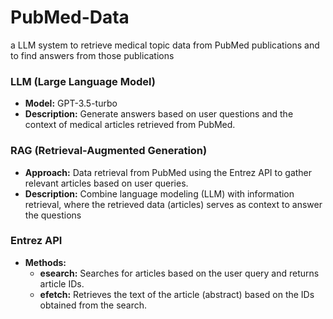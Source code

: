 # PubMed-Data

a LLM system to retrieve medical topic data from PubMed publications and to find answers from those publications

### LLM (Large Language Model)

- **Model:** GPT-3.5-turbo  
- **Description:** Generate answers based on user questions and the context of medical articles retrieved from PubMed.

### RAG (Retrieval-Augmented Generation)

- **Approach:** Data retrieval from PubMed using the Entrez API to gather relevant articles based on user queries.  
- **Description:** Combine language modeling (LLM) with information retrieval, where the retrieved data (articles) serves as context to answer the questions

### Entrez API

- **Methods:**
  - **esearch:** Searches for articles based on the user query and returns article IDs.
  - **efetch:** Retrieves the text of the article (abstract) based on the IDs obtained from the search.
